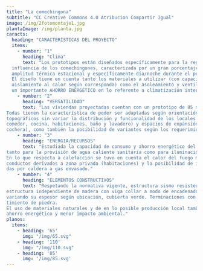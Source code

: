 ```yaml
---
title: "La comechingona"
subtitle: "CC Creative Commons 4.0 Atribucion Compartir Igual" 
image: /img/2fotomontaje1.jpg
plantaImage: /img/planta.jpg
caracts:
  heading: "CARACTERÍSTICAS DEL PROYECTO"
  items:
    - number: "1"
      heading: "Clima" 
      text: "Los prototipos están diseñados específicamente para la región ambiental de lo que abarcaría la
  influencia de los comechingones, caracterizada por un gran porcentaje de días soleados al año, con
  amplitud térmica estacional y específicamente día/noche durante el período estival.
  El diseño tiene en cuenta tanto los materiales a utilizar (con capacidad de absorción, acumulación o
  aislamiento al calor según corresponda) como el asoleamiento y ventilación natural, lo que deriva a
  un importante AHORRO ENERGÉTICO en lo referente a climatización interior."
    - number: "2"
      heading: "VERSATILIDAD"
      text: "Las viviendas proyectadas cuentan con un prototipo de 85 m2 y dos variantes (a 65 m2 y a 110m2)
Todas tienen la característica de poder ser adaptadas según orientación de lote, visuales, accidentes
topográficos sin variar la distribución y funcionalidad de los locales que la componen (sala de estar,
comedor, cocina, habitaciones, baño y lavadero) y espacios de expansión al exterior (galería, asador,
cochera), como también la posibilidad de variantes según los requerimientos de los usuarios."
    - number: "3"
      heading: "ENERGIA/RECURSOS"
      text: "Estudiada la capacidad de consumo y ahorro energético del prototipo, se dotarán de instalación solar
tanto para la provisión de agua caliente sanitaria como para iluminación y artefactos eléctricos.
En lo que respecta a calefacción se tuvo en cuenta el calor del fuego mediante estufa principal con
conductos derivados a zona privada (habitaciones) y la posibilidad de instalar losas radiantes impulsa-
das por caldera a gas envasado."
    - number: "4"
      heading: "ELEMENTOS CONSTRUCTIVOS"
      text: "Respetando la normativa vigente, estructura sismo resistente con bases de hormigón armado y
estructura independiente de madera con viga collar a modo de encadenado. Cerramientos de adobe
variando su espesor según ubicación, cubierta verde. Terminaciones con revoque y zócalo con reves-
timiento de piedra.
El uso de materiales naturales y de en lo posible producción local también aporta un importante
ahorro energético y menor impacto ambiental."
planos:
  items:
    - heading: '65'
      img: "/img/65.svg"
    - heading: '110'
      img: "/img/110.svg"
    - heading: '85'
      img: '/img/85.svg'
---
```


